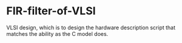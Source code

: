 # FIR-filter-of-VLSI
VLSI design, which is to design the hardware description script that matches the ability as the C model does.
